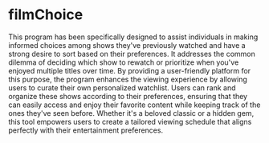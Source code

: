# filmChoice


This program has been specifically designed to assist individuals in making informed choices among shows they've previously watched and have a strong desire to sort based on their preferences. It addresses the common dilemma of deciding which show to rewatch or prioritize when you've enjoyed multiple titles over time. By providing a user-friendly platform for this purpose, the program enhances the viewing experience by allowing users to curate their own personalized watchlist. Users can rank and organize these shows according to their preferences, ensuring that they can easily access and enjoy their favorite content while keeping track of the ones they've seen before. Whether it's a beloved classic or a hidden gem, this tool empowers users to create a tailored viewing schedule that aligns perfectly with their entertainment preferences.
